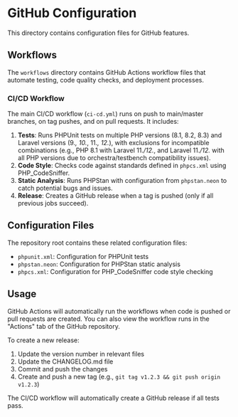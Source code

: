 # GitHub Configuration

This directory contains configuration files for GitHub features.

## Workflows

The `workflows` directory contains GitHub Actions workflow files that automate testing, code quality checks, and deployment processes.

### CI/CD Workflow

The main CI/CD workflow (`ci-cd.yml`) runs on push to main/master branches, on tag pushes, and on pull requests. It includes:

1. **Tests**: Runs PHPUnit tests on multiple PHP versions (8.1, 8.2, 8.3) and Laravel versions (9.*, 10.*, 11.*, 12.*), with exclusions for incompatible combinations (e.g., PHP 8.1 with Laravel 11.*/12.*, and Laravel 11.*/12.* with all PHP versions due to orchestra/testbench compatibility issues).
2. **Code Style**: Checks code against standards defined in `phpcs.xml` using PHP_CodeSniffer.
3. **Static Analysis**: Runs PHPStan with configuration from `phpstan.neon` to catch potential bugs and issues.
4. **Release**: Creates a GitHub release when a tag is pushed (only if all previous jobs succeed).

## Configuration Files

The repository root contains these related configuration files:

- `phpunit.xml`: Configuration for PHPUnit tests
- `phpstan.neon`: Configuration for PHPStan static analysis
- `phpcs.xml`: Configuration for PHP_CodeSniffer code style checking

## Usage

GitHub Actions will automatically run the workflows when code is pushed or pull requests are created. You can also view the workflow runs in the "Actions" tab of the GitHub repository.

To create a new release:

1. Update the version number in relevant files
2. Update the CHANGELOG.md file
3. Commit and push the changes
4. Create and push a new tag (e.g., `git tag v1.2.3 && git push origin v1.2.3`)

The CI/CD workflow will automatically create a GitHub release if all tests pass.
